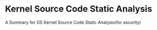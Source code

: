 # Kernel Source Code Static Analysis
A Summary for OS Kernel Source Code Static Analysis(for security)
